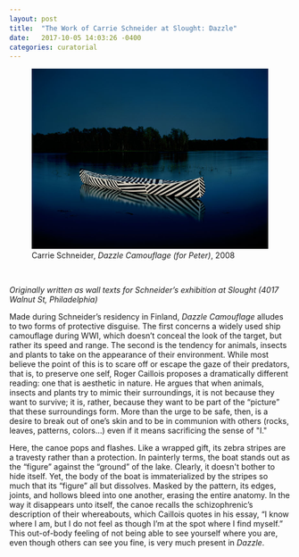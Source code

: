 ```yaml
---
layout: post
title:  "The Work of Carrie Schneider at Slought: Dazzle"
date:   2017-10-05 14:03:26 -0400
categories: curatorial
---
```

<figure>
  <img src="/assets/img/schneider-dazzle.jpg" alt="schneider-dazzle.jpg" width="500">
  <figcaption class="caption">Carrie Schneider, <em>Dazzle Camouflage (for Peter)</em>, 2008</figcaption>
</figure>
<br>

<em>Originally written as wall texts for Schneider’s exhibition at Slought (4017 Walnut St, Philadelphia)</em>

Made during Schneider’s residency in Finland, <em>Dazzle Camouflage</em> alludes to two forms of protective disguise.
The first concerns a widely used ship camouflage during WWI, which doesn’t conceal the look of the target, but rather<!--excerpt.end--> its speed and range.
The second is the tendency for animals, insects and plants to take on the appearance of their environment. While most believe the point of this
is to scare off or escape the gaze of their predators, that is, to preserve one self, Roger Caillois proposes a dramatically different reading:
one that is aesthetic in nature. He argues that when animals, insects and plants try to mimic their surroundings, it is not because they want
to survive; it is, rather, because they want to be part of the “picture” that these surroundings form. More than the urge to be safe, then,
is a desire to break out of one’s skin and to be in communion with others (rocks, leaves, patterns, colors...) even if it means sacrificing
the sense of "I."

Here, the canoe pops and flashes. Like a wrapped gift, its zebra stripes are a travesty rather than a protection.  In painterly terms, the boat
stands out as the “figure” against the “ground” of the lake. Clearly, it doesn't bother to hide itself. Yet, the body of the boat is
immaterialized by the stripes so much that its “figure” all but dissolves. Masked by the pattern, its edges, joints, and hollows bleed into
one another, erasing the entire anatomy. In the way it disappears unto itself, the canoe recalls the schizophrenic’s description of their
whereabouts, which Caillois quotes in his essay, “I know where I am, but I do not feel as though I’m at the spot where I find myself.” This
out-of-body feeling of not being able to see yourself where you are, even though others can see you fine, is very much present in <em>Dazzle</em>.

